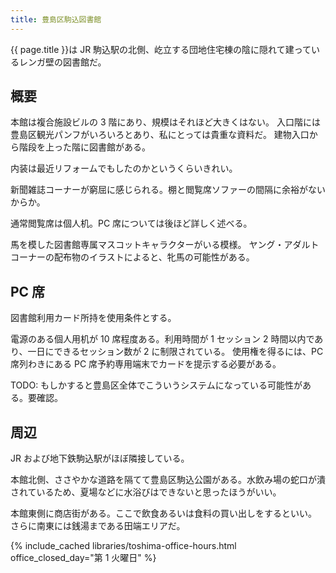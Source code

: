 ```yaml
---
title: 豊島区駒込図書館
---
```


{{ page.title }}は JR 駒込駅の北側、屹立する団地住宅棟の陰に隠れて建っているレンガ壁の図書館だ。

## 概要

本館は複合施設ビルの 3 階にあり、規模はそれほど大きくはない。
入口階には豊島区観光パンフがいろいろとあり、私にとっては貴重な資料だ。
建物入口から階段を上った階に図書館がある。

内装は最近リフォームでもしたのかというくらいきれい。

新聞雑誌コーナーが窮屈に感じられる。棚と閲覧席ソファーの間隔に余裕がないからか。

通常閲覧席は個人机。PC 席については後ほど詳しく述べる。

馬を模した図書館専属マスコットキャラクターがいる模様。
ヤング・アダルトコーナーの配布物のイラストによると、牝馬の可能性がある。

## PC 席

図書館利用カード所持を使用条件とする。

電源のある個人用机が 10 席程度ある。利用時間が 1 セッション 2 時間以内であり、一日にできるセッション数が 2 に制限されている。
使用権を得るには、PC 席列わきにある PC 席予約専用端末でカードを提示する必要がある。

TODO: もしかすると豊島区全体でこういうシステムになっている可能性がある。要確認。

## 周辺

JR および地下鉄駒込駅がほぼ隣接している。

本館北側、ささやかな道路を隔てて豊島区駒込公園がある。水飲み場の蛇口が潰されているため、夏場などに水浴びはできないと思ったほうがいい。

本館東側に商店街がある。ここで飲食あるいは食料の買い出しをするといい。
さらに南東には銭湯まである田端エリアだ。

{% include_cached libraries/toshima-office-hours.html office_closed_day="第 1 火曜日" %}

